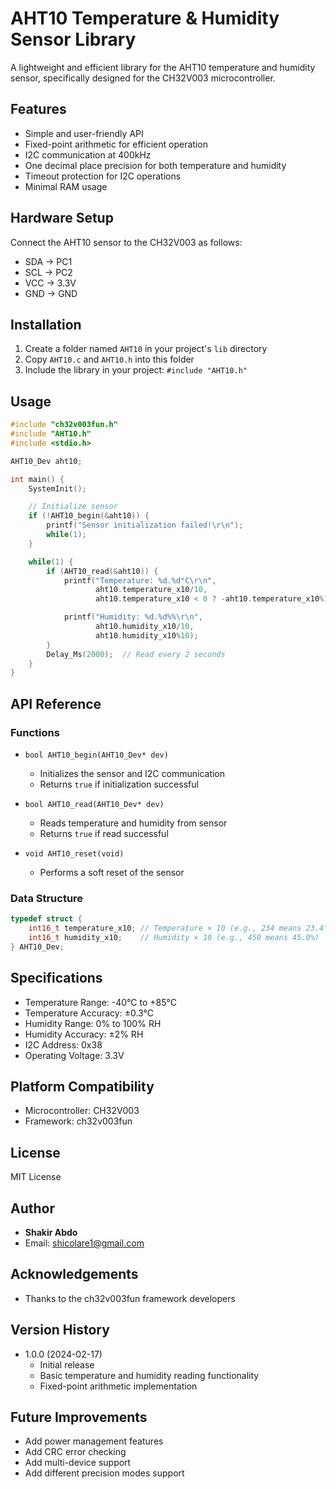 
# AHT10 Temperature & Humidity Sensor Library

A lightweight and efficient library for the AHT10 temperature and humidity sensor, specifically designed for the CH32V003 microcontroller.

## Features

- Simple and user-friendly API
- Fixed-point arithmetic for efficient operation
- I2C communication at 400kHz
- One decimal place precision for both temperature and humidity
- Timeout protection for I2C operations
- Minimal RAM usage

## Hardware Setup

Connect the AHT10 sensor to the CH32V003 as follows:

- SDA → PC1
- SCL → PC2
- VCC → 3.3V
- GND → GND

## Installation

1. Create a folder named `AHT10` in your project's `lib` directory
2. Copy `AHT10.c` and `AHT10.h` into this folder
3. Include the library in your project: `#include "AHT10.h"`

## Usage

```c
#include "ch32v003fun.h"
#include "AHT10.h"
#include <stdio.h>

AHT10_Dev aht10;

int main() {
    SystemInit();

    // Initialize sensor
    if (!AHT10_begin(&aht10)) {
        printf("Sensor initialization failed!\r\n");
        while(1);
    }

    while(1) {
        if (AHT10_read(&aht10)) {
            printf("Temperature: %d.%d°C\r\n",
                   aht10.temperature_x10/10,
                   aht10.temperature_x10 < 0 ? -aht10.temperature_x10%10 : aht10.temperature_x10%10);

            printf("Humidity: %d.%d%%\r\n",
                   aht10.humidity_x10/10,
                   aht10.humidity_x10%10);
        }
        Delay_Ms(2000);  // Read every 2 seconds
    }
}
```

## API Reference

### Functions

- `bool AHT10_begin(AHT10_Dev* dev)`
  - Initializes the sensor and I2C communication
  - Returns `true` if initialization successful

- `bool AHT10_read(AHT10_Dev* dev)`
  - Reads temperature and humidity from sensor
  - Returns `true` if read successful

- `void AHT10_reset(void)`
  - Performs a soft reset of the sensor

### Data Structure

```c
typedef struct {
    int16_t temperature_x10; // Temperature × 10 (e.g., 234 means 23.4°C)
    int16_t humidity_x10;    // Humidity × 10 (e.g., 450 means 45.0%)
} AHT10_Dev;
```

## Specifications

- Temperature Range: -40°C to +85°C
- Temperature Accuracy: ±0.3°C
- Humidity Range: 0% to 100% RH
- Humidity Accuracy: ±2% RH
- I2C Address: 0x38
- Operating Voltage: 3.3V

## Platform Compatibility

- Microcontroller: CH32V003
- Framework: ch32v003fun

## License

MIT License

## Author

- **Shakir Abdo**
- Email: shicolare1@gmail.com

## Acknowledgements

- Thanks to the ch32v003fun framework developers

## Version History

- 1.0.0 (2024-02-17)
  - Initial release
  - Basic temperature and humidity reading functionality
  - Fixed-point arithmetic implementation

## Future Improvements

- Add power management features
- Add CRC error checking
- Add multi-device support
- Add different precision modes support

